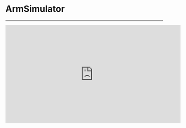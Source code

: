 # ArmSimulator
---
<iframe width="560" height="315" src="https://youtu.be/OXBUvXwi13k" frameborder="0" allowfullscreen></iframe>
